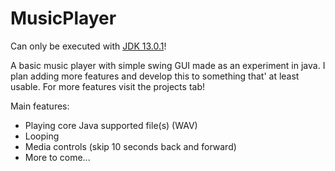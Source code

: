 # MusicPlayer
Can only be executed with <a href="https://www.oracle.com/technetwork/java/javase/downloads/jdk13-downloads-5672538.html">JDK 13.0.1</a>!

A basic music player with simple swing GUI made as an experiment in java.
I plan adding more features and develop this to something that' at least usable.
For more features visit the projects tab!

Main features:
- Playing core Java supported file(s) (WAV)
- Looping
- Media controls (skip 10 seconds back and forward)
- More to come...
